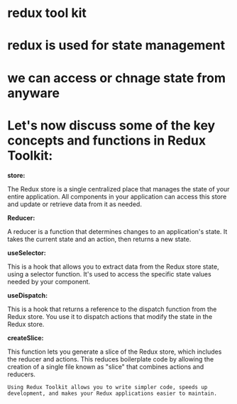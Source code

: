 # redux tool kit

# redux is used for state management
# we can access or chnage state from anyware


# Let's now discuss some of the key concepts and functions in Redux Toolkit:

**store:**

The Redux store is a single centralized place that manages the state of your entire application. All components in your application can access this store and update or retrieve data from it as needed.

**Reducer:**

 A reducer is a function that determines changes to an application's state. It takes the current state and an action, then returns a new state.

 **useSelector:**

 This is a hook that allows you to extract data from the Redux store state, using a selector function. It's used to access the specific state values needed by your component.

 **useDispatch:**

 This is a hook that returns a reference to the dispatch function from the Redux store. You use it to dispatch actions that modify the state in the Redux store.

 **createSlice:**

 This function lets you generate a slice of the Redux store, which includes the reducer and actions. This reduces boilerplate code by allowing the creation of a single file known as "slice" that combines actions and reducers.

    Using Redux Toolkit allows you to write simpler code, speeds up development, and makes your Redux applications easier to maintain.

    